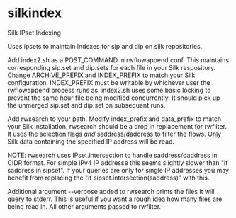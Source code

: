 # silkindex
Silk IPset Indexing

Uses ipsets to maintain indexes for sip and dip on silk repositories.

Add index2.sh as a POST_COMMAND in rwflowappend.conf.  This maintains corresponding sip.set and dip.sets for each file in your Silk respository.  Change ARCHIVE_PREFIX and INDEX_PREFIX to match your Silk configuration.  INDEX_PREFIX must be writable by whichever user the rwflowappend process runs as.
index2.sh uses some basic locking to prevent the same hour file being modified concurrently. It should pick up the unmerged sip.set and dip.set on subsequent runs.

Add rwsearch to your path.  Modify index_prefix and data_prefix to match your Silk installation.
rwsearch should be a drop in replacement for rwfilter.  It uses the selection flags *and* saddress/daddress to filter the flows.  Only Silk data containing the specified IP address will be read.

NOTE: rwsearch uses IPset.intersection to handle saddress/daddress in CIDR format.  For simple IPv4 IP addresse this seems slightly slower than "if saddress in sipset".  If your queries are only for single IP addresses you may benefit from replacing the "if sipset.intersection(saddress)" with this.

Additional argument --verbose added to rwsearch prints the files it will query to stderr.  This is useful if you want a rough idea how many files are being read in.  All other arguments passed to rwfilter.

